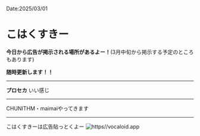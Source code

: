 Date:2025/03/01
# こはくすきー

**今日から広告が掲示される場所があるよー！**(3月中旬から掲示する予定のところもあります)

**随時更新します！！**

---

**プロセカ**
いい感じ

---

CHUNITHM・maimaiやってきます

---
こはくすきーは広告貼っとくよー
![https//vocaloid.app](https://vocaloid.media/local/9cbee04b-10d8-4402-8f8c-19e5418ed09a.webp "https//vocaloid.app")
